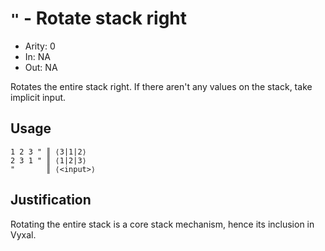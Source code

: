 # `"` - Rotate stack right

- Arity: 0
- In: NA
- Out: NA

Rotates the entire stack right. If there aren't any values on the stack, take implicit input.

## Usage

```
1 2 3 " ║ ⟨3|1|2⟩
2 3 1 " ║ ⟨1|2|3⟩
"       ║ ⟨<input>⟩
```

## Justification

Rotating the entire stack is a core stack mechanism, hence its inclusion in Vyxal.
